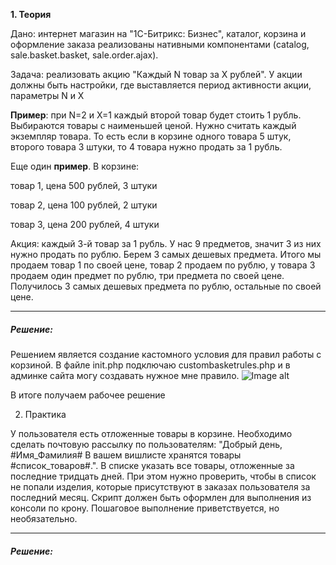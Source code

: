 **1. Теория**

Дано: интернет магазин на "1С-Битрикс: Бизнес", каталог, корзина и оформление заказа реализованы нативными компонентами (catalog, sale.basket.basket, sale.order.ajax).

Задача: реализовать акцию "Каждый N товар за X рублей". У акции должны быть настройки, где выставляется период активности акции, параметры N и X

**Пример**: при N=2 и X=1 каждый второй товар будет стоить 1 рубль. Выбираются товары с наименьшей ценой. Нужно считать каждый экземпляр товара. То есть если в корзине одного товара 5 штук, второго товара 3 штуки, то 4 товара нужно продать за 1 рубль.

Еще один **пример**. В корзине:

товар 1, цена 500 рублей, 3 штуки

товар 2, цена 100 рублей, 2 штуки

товар 3, цена 200 рублей, 4 штуки

Акция: каждый 3-й товар за 1 рубль. У нас 9 предметов, значит 3 из них нужно продать по рублю. Берем 3 самых дешевых предмета. Итого мы продаем товар 1 по своей цене, товар 2 продаем по рублю, у товара 3 продаем один предмет по рублю, три предмета по своей цене. Получилось 3 самых дешевых предмета по рублю, остальные по своей цене.

****
##### **Решение:**
Решением является создание кастомного условия для правил работы с корзиной.
В файле init.php подключаю custombasketrules.php и в админке сайта могу создавать нужное мне правило.
![Image alt](https://github.com/territarrr/panfilovdigital.tes/raw/master/media/rule.png)

В итоге получаем рабочее решение



2. Практика

У пользователя есть отложенные товары в корзине. Необходимо сделать почтовую рассылку по пользователям: "Добрый день, #Имя_Фамилия# В вашем вишлисте хранятся товары #список_товаров#.". В списке указать все товары, отложенные за последние тридцать дней. При этом нужно проверить, чтобы в список не попали изделия, которые присутствуют в заказах пользователя за последний месяц. Скрипт должен быть оформлен для выполнения из консоли по крону. Пошаговое выполнение приветствуется, но необязательно.

****
##### **Решение:**
